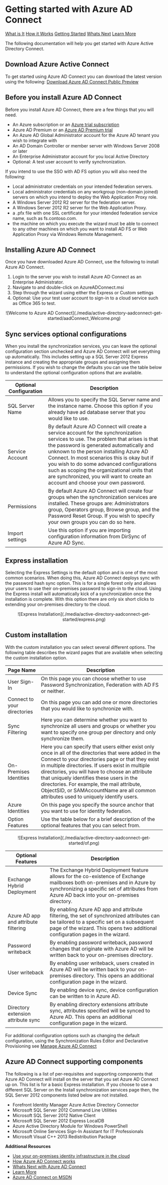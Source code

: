 <properties 
	pageTitle="Getting Started with Azure AD Connect" 
	description="Learn how to download, install and run the setup wizard for Azure AD Connect." 
	services="active-directory" 
	documentationCenter="" 
	authors="billmath" 
	manager="terrylan" 
	editor="lisatoft"/>

<tags 
	ms.service="azure-active-directory-connect" 
	ms.workload="identity" 
	ms.tgt_pltfrm="na" 
	ms.devlang="na" 
	ms.topic="article" 
	ms.date="04/02/2015" 
	ms.author="billmath"/>

# Getting started with Azure AD Connect


<div class="dev-center-tutorial-selector sublanding">
<a href="/en-us/documentation/articles/active-directory-aadconnect/" title="What is It" class="current">What is It</a>
<a href="/en-us/documentation/articles/active-directory-aadconnect-how-it-works/" title="How it Works">How it Works</a>
<a href="/en-us/documentation/articles/active-directory-aadconnect-get-started/" title="Getting Started">Getting Started</a>
<a href="/en-us/documentation/articles/active-directory-aadconnect-whats-next/" title="Whats Next">Whats Next</a>
<a href="/en-us/documentation/articles/active-directory-aadconnect-learn-more/" title="Learn More">Learn More</a>
</div>

The following documentation will help you get started with Azure Active Directory Connect.

## Download Azure Active Connect



To get started using Azure AD Connect you can download the latest version using the following:  [Download Azure AD Connect Public Preview](http://connect.microsoft.com/site1164/program8612) 

## Before you install Azure AD Connect
Before you install Azure AD Connect, there are a few things that you will need.  

- An Azure subscription or an [Azure trial subscription](http://azure.microsoft.com/pricing/free-trial/)
- Azure AD Premium or an [Azure AD Premium trial](http://aka.ms/aadptrial)
- An Azure AD Global Administrator account for the Azure AD tenant you wish to integrate with
- An AD Domain Controller or member server with Windows Server 2008 or later
- An Enterprise Administrator account for you local Active Directory
- Optional:  A test user account to verify synchronization. 

If you intend to use the SSO with AD FS option you will also need the following:

- Local administrator credentials on your intended federation servers.
- Local administrator credentials on any workgroup (non-domain joined) servers on which you intend to deploy the Web Application Proxy role.
- A Windows Server 2012 R2 server for the federation server.
- A Windows Server 2012 R2 server for the Web Application Proxy.
-  a .pfx file with one SSL certificate for your intended federation service name, such as fs.contoso.com.
- the machine on which you execute the wizard must be able to connect to any other machines on which you want to install AD FS or Web Application Proxy via Windows Remote Management.


## Installing Azure AD Connect

Once you have downloaded Azure AD Connect, use the following to install Azure AD Connect.

1. Login to the server you wish to install Azure AD Connect as an Enterprise Administrator.
2. Navigate to and double-click on AzureADConnect.msi
3. Step through the wizard using either the Express or Custom settings
4. Optional:  Use your test user account to sign-in to a cloud service such as Office 365 to test.

<center>![Welcome to Azure AD Connect](./media/active-directory-aadconnect-get-started/aadConnect_Welcome.png)</center>

## Sync services optional configurations
When you install the synchronization services, you can leave the optional configuration section unchecked and Azure AD Connect will set everything up automatically.  This includes setting up a SQL Server 2012 Express instance and creating the appropriate groups and assigning them permissions.  If you wish to change the defaults you can use the table below to understand the optional configuration options that are available.

Optional Configuration  | Description 
------------- | ------------- |
SQL Server Name  |Allows you to specify the SQL Server name and the instance name.  Choose this option if you already have ad database server that you would like to use.
Service Account  |By default Azure AD Connect will create a service account for the synchronization services to use.  The problem that arises is that the password is generated automatically and unknown to the person installing Azure AD Connect.  In most scenarios this is okay but if you wish to do some advanced configurations such as scoping the organizational units that are synchronized, you will want to create an account and choose your own password.  |
Permissions | By default Azure AD Connect will create four groups when the synchronization services are installed.  These groups are: Administrators group, Operators group, Browse group, and the Password Reset Group.  If you wish to specify your own groups you can do so here.
Import settings  |Use this option if you are importing configuration information from DirSync of Azure AD Sync.|



## Express installation
Selecting the Express Settings is the default option and is one of the most common scenarios.  When doing this, Azure AD Connect deploys sync with the password hash sync option. This is for a single forest only and allows your users to use their on-premises password to sign-in to the cloud.  Using the Express install will automatically kick of a synchronization once the installation is complete.  With this option there are only six short clicks to extending your on-premises directory to the cloud.

<center>![Express Installation](./media/active-directory-aadconnect-get-started/express.png)</center>

## Custom installation

With the custom installation you can select several different options.  The following table describes the wizard pages that are available when selecting the custom installation option.

Page Name    | Description
-------------------    | ------------- | 
User Sign-In|On this page you can choose whether to use Password Synchronization, Federation with AD FS or neither.
Connect to your directories|On this page you can add one or more directories that you would like to synchronize with.
Sync Filtering| Here you can determine whether you want to synchronize all users and groups or whether you want to specify one group per directory and only synchronize them.
On-Premises Identities|Here you can specify that users either exist only once in all of the directories that were added in the Connect to your directories page or that they exist in multiple directories.  If users exist in multiple directories, you will have to choose an attribute that uniquely identifies these users in the directories.  For example, the mail attribute, ObjectSID, or SAMAccountName are all common attributes used to uniquely identify users.
Azure Identities|On this page you specify the source anchor that you want to use for identity federation.
Option Features|Use the table below for a brief description of the optional features that you can select from.

<center>![Express Installation](./media/active-directory-aadconnect-get-started/of.png)</center>


Optional Features      | Description
-------------------    | ------------- | 
Exchange Hybrid Deployment |The Exchange Hybrid Deployment feature allows for the co-existence of Exchange mailboxes both on-premises and in Azure by synchronizing a specific set of attributes from Azure AD back into your on-premises directory.
Azure AD app and attribute filtering|By enabling Azure AD app and attribute filtering, the set of synchronized attributes can be tailored to a specific set on a subsequent page of the wizard.  This opens two additional configuration pages in the wizard.  
Password writeback|By enabling password writeback, password changes that originate with Azure AD will be written back to your on-premises directory.
User writeback|By enabling user writeback, users created in Azure AD will be written back to your on-premises directory.  This opens an additional configuration page in the wizard.  
Device Sync|By enabling device sync, device configuration can be written to in Azure AD.
Directory extension attribute sync|By enabling directory extensions attribute sync, attributes specified will be synced to Azure AD.  This opens an additional configuration page in the wizard.  

For additional configuration options such as changing the default configuration, using the Synchronization Rules Editor and Declarative Provisioning see [Manage Azure AD Connect](active-directory-aadconnect-whats-next.md)

## Azure AD Connect supporting components

The following is a list of per-requisites and supporting components that Azure AD Connect will install on the server that you set Azure AD Connect up on.  This list is for a basic Express installation.  If you choose to use a different SQL Server on the Install synchronization services page then, the SQL Server 2012 components listed below are not installed. 

- Forefront Identity Manager Azure Active Directory Connector
- Microsoft SQL Server 2012 Command Line Utilities
- Microsoft SQL Server 2012 Native Client
- Microsoft SQL Server 2012 Express LocalDB
- Azure Active Directory Module for Windows PowerShell
- Microsoft Online Services Sign-In Assistant for IT Professionals
- Microsoft Visual C++ 2013 Redistribution Package


**Additional Resources**

* [Use your on-premises identity infrastructure in the cloud](active-directory-aadconnect.md)
* [How Azure AD Connect works](active-directory-aadconnect-how-it-works.md)
* [Whats Next with Azure AD Connect](active-directory-aadconnect-whats-next.md)
* [Learn More](active-directory-aadconnect-learn-more.md)
* [Azure AD Connect on MSDN](https://msdn.microsoft.com/library/azure/dn832695.aspx)
